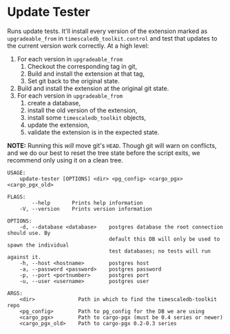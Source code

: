 # Update Tester #

Runs update tests. It'll install every version of the extension marked as
`upgradeable_from` in `timescaledb_toolkit.control` and test that updates to
the current version work correctly. At a high level:

1. For each version in `upgradeable_from`
    1. Checkout the corresponding tag in git,
    2. Build and install the extension at that tag,
    3. Set git back to the original state.
2. Build and install the extension at the original git state.
3. For each version in `upgradeable_from`
    1. create a database,
    2. install the old version of the extension,
    3. install some `timescaledb_toolkit` objects,
    4. update the extension,
    5. validate the extension is in the expected state.

**NOTE:** Running this _will_ move git's `HEAD`. Though git will warn on
          conflicts, and we do our best to reset the tree state before the
          script exits, we recommend only using it on a clean tree.




```
USAGE:
    update-tester [OPTIONS] <dir> <pg_config> <cargo_pgx> <cargo_pgx_old>

FLAGS:
        --help       Prints help information
    -V, --version    Prints version information

OPTIONS:
    -d, --database <database>    postgres database the root connection should use. By
                                 default this DB will only be used to spawn the individual
                                 test databases; no tests will run against it.
    -h, --host <hostname>        postgres host
    -a, --password <password>    postgres password
    -p, --port <portnumber>      postgres port
    -u, --user <username>        postgres user

ARGS:
    <dir>              Path in which to find the timescaledb-toolkit repo
    <pg_config>        Path to pg_config for the DB we are using
    <cargo_pgx>        Path to cargo-pgx (must be 0.4 series or newer)
    <cargo_pgx_old>    Path to cargo-pgx 0.2-0.3 series
```
